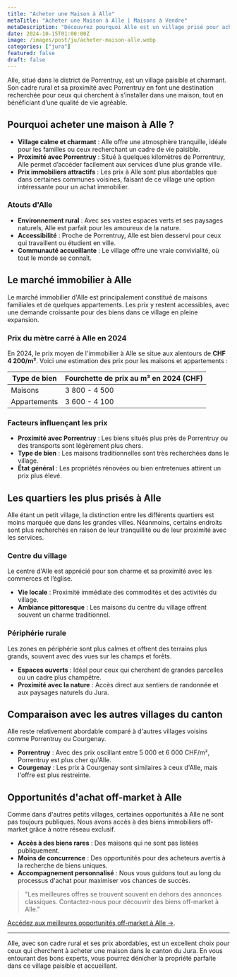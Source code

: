 ```yaml
---
title: "Acheter une Maison à Alle"
metaTitle: "Acheter une Maison à Alle | Maisons à Vendre"
metaDescription: "Découvrez pourquoi Alle est un village prisé pour acheter une maison. Explorez le marché immobilier local, les quartiers populaires et obtenez nos conseils pour réussir votre achat dans le canton du Jura."
date: 2024-10-15T01:00:00Z
image: /images/post/ju/acheter-maison-alle.webp
categories: ["jura"]
featured: false
draft: false
---
```


Alle, situé dans le district de Porrentruy, est un village paisible et charmant. Son cadre rural et sa proximité avec Porrentruy en font une destination recherchée pour ceux qui cherchent à s’installer dans une maison, tout en bénéficiant d’une qualité de vie agréable.

## Pourquoi acheter une maison à Alle ?

- **Village calme et charmant** : Alle offre une atmosphère tranquille, idéale pour les familles ou ceux recherchant un cadre de vie paisible.
- **Proximité avec Porrentruy** : Situé à quelques kilomètres de Porrentruy, Alle permet d’accéder facilement aux services d’une plus grande ville.
- **Prix immobiliers attractifs** : Les prix à Alle sont plus abordables que dans certaines communes voisines, faisant de ce village une option intéressante pour un achat immobilier.

### Atouts d'Alle
- **Environnement rural** : Avec ses vastes espaces verts et ses paysages naturels, Alle est parfait pour les amoureux de la nature.
- **Accessibilité** : Proche de Porrentruy, Alle est bien desservi pour ceux qui travaillent ou étudient en ville.
- **Communauté accueillante** : Le village offre une vraie convivialité, où tout le monde se connaît.

## Le marché immobilier à Alle

Le marché immobilier d'Alle est principalement constitué de maisons familiales et de quelques appartements. Les prix y restent accessibles, avec une demande croissante pour des biens dans ce village en pleine expansion.

### Prix du mètre carré à Alle en 2024

En 2024, le prix moyen de l'immobilier à Alle se situe aux alentours de **CHF 4 200/m²**. Voici une estimation des prix pour les maisons et appartements :

| Type de bien             | Fourchette de prix au m² en 2024 (CHF) |
|--------------------------|----------------------------------------|
| Maisons                  | 3 800 - 4 500                         |
| Appartements             | 3 600 - 4 100                         |

### Facteurs influençant les prix
- **Proximité avec Porrentruy** : Les biens situés plus près de Porrentruy ou des transports sont légèrement plus chers.
- **Type de bien** : Les maisons traditionnelles sont très recherchées dans le village.
- **État général** : Les propriétés rénovées ou bien entretenues attirent un prix plus élevé.

## Les quartiers les plus prisés à Alle

Alle étant un petit village, la distinction entre les différents quartiers est moins marquée que dans les grandes villes. Néanmoins, certains endroits sont plus recherchés en raison de leur tranquillité ou de leur proximité avec les services.

### Centre du village

Le centre d'Alle est apprécié pour son charme et sa proximité avec les commerces et l’église.

- **Vie locale** : Proximité immédiate des commodités et des activités du village.
- **Ambiance pittoresque** : Les maisons du centre du village offrent souvent un charme traditionnel.

### Périphérie rurale

Les zones en périphérie sont plus calmes et offrent des terrains plus grands, souvent avec des vues sur les champs et forêts.

- **Espaces ouverts** : Idéal pour ceux qui cherchent de grandes parcelles ou un cadre plus champêtre.
- **Proximité avec la nature** : Accès direct aux sentiers de randonnée et aux paysages naturels du Jura.

## Comparaison avec les autres villages du canton

Alle reste relativement abordable comparé à d'autres villages voisins comme Porrentruy ou Courgenay.

- **Porrentruy** : Avec des prix oscillant entre 5 000 et 6 000 CHF/m², Porrentruy est plus cher qu'Alle.
- **Courgenay** : Les prix à Courgenay sont similaires à ceux d'Alle, mais l'offre est plus restreinte.

## Opportunités d'achat off-market à Alle

Comme dans d'autres petits villages, certaines opportunités à Alle ne sont pas toujours publiques. Nous avons accès à des biens immobiliers off-market grâce à notre réseau exclusif.

- **Accès à des biens rares** : Des maisons qui ne sont pas listées publiquement.
- **Moins de concurrence** : Des opportunités pour des acheteurs avertis à la recherche de biens uniques.
- **Accompagnement personnalisé** : Nous vous guidons tout au long du processus d'achat pour maximiser vos chances de succès.

> "Les meilleures offres se trouvent souvent en dehors des annonces classiques. Contactez-nous pour découvrir des biens off-market à Alle."

[Accédez aux meilleures opportunités off-market à Alle ->](/contact).

---

Alle, avec son cadre rural et ses prix abordables, est un excellent choix pour ceux qui cherchent à acheter une maison dans le canton du Jura. En vous entourant des bons experts, vous pourrez dénicher la propriété parfaite dans ce village paisible et accueillant.
